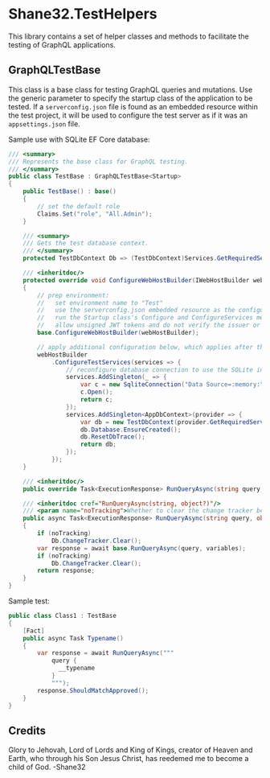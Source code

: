 # Shane32.TestHelpers

This library contains a set of helper classes and methods to facilitate the testing of GraphQL applications.

## GraphQLTestBase

This class is a base class for testing GraphQL queries and mutations.
Use the generic parameter to specify the startup class of the application to be tested.
If a `serverconfig.json` file is found as an embedded resource within the test project, it will be used
to configure the test server as if it was an `appsettings.json` file.

Sample use with SQLite EF Core database:

```cs
/// <summary>
/// Represents the base class for GraphQL testing.
/// </summary>
public class TestBase : GraphQLTestBase<Startup>
{
    public TestBase() : base()
    {
        // set the default role
        Claims.Set("role", "All.Admin");
    }

    /// <summary>
    /// Gets the test database context.
    /// </summary>
    protected TestDbContext Db => (TestDbContext)Services.GetRequiredService<AppDbContext>();

    /// <inheritdoc/>
    protected override void ConfigureWebHostBuilder(IWebHostBuilder webHostBuilder)
    {
        // prep environment:
        //   set environment name to "Test"
        //   use the serverconfig.json embedded resource as the configuration source, if found
        //   run the Startup class's Configure and ConfigureServices methods
        //   allow unsigned JWT tokens and do not verify the issuer or audience
        base.ConfigureWebHostBuilder(webHostBuilder);

        // apply additional configuration below, which applies after the base configuration
        webHostBuilder
            .ConfigureTestServices(services => {
                // reconfigure database connection to use the SQLite in-memory database
                services.AddSingleton(_ => {
                    var c = new SqliteConnection("Data Source=:memory:");
                    c.Open();
                    return c;
                });
                services.AddSingleton<AppDbContext>(provider => {
                    var db = new TestDbContext(provider.GetRequiredService<SqliteConnection>());
                    db.Database.EnsureCreated();
                    db.ResetDbTrace();
                    return db;
                });
            });
    }

    /// <inheritdoc/>
    public override Task<ExecutionResponse> RunQueryAsync(string query, object? variables = null) => RunQueryAsync(query, variables, true);

    /// <inheritdoc cref="RunQueryAsync(string, object?)"/>
    /// <param name="noTracking">Whether to clear the change tracker before and after running the query.</param>
    public async Task<ExecutionResponse> RunQueryAsync(string query, object? variables = null, bool noTracking = true)
    {
        if (noTracking)
            Db.ChangeTracker.Clear();
        var response = await base.RunQueryAsync(query, variables);
        if (noTracking)
            Db.ChangeTracker.Clear();
        return response;
    }
}
```

Sample test:

```cs
public class Class1 : TestBase
{
    [Fact]
    public async Task Typename()
    {
        var response = await RunQueryAsync("""
            query {
              __typename
            }
            """);
        response.ShouldMatchApproved();
    }
}
```

## Credits

Glory to Jehovah, Lord of Lords and King of Kings, creator of Heaven and Earth, who through his Son Jesus Christ,
has reedemed me to become a child of God. -Shane32
